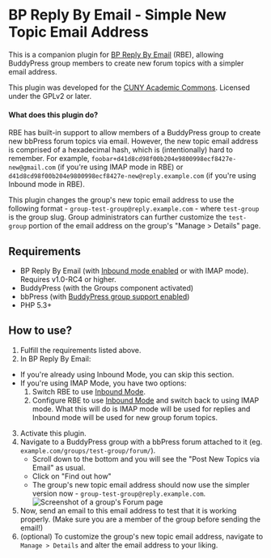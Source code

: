 # BP Reply By Email - Simple New Topic Email Address #

This is a companion plugin for [BP Reply By Email](https://github.com/r-a-y/bp-reply-by-email) (RBE), allowing BuddyPress group members to create new forum topics with a simpler email address.

This plugin was developed for the [CUNY Academic Commons](http://commons.gc.cuny.edu).  Licensed under the GPLv2 or later.

#### What does this plugin do?

RBE has built-in support to allow members of a BuddyPress group to create new bbPress forum topics via email.  However, the new topic email address is comprised of a hexadecimal hash, which is (intentionally) hard to remember. For example, `foobar+d41d8cd98f00b204e9800998ecf8427e-new@gmail.com` (if you're using IMAP mode in RBE) or `d41d8cd98f00b204e9800998ecf8427e-new@reply.example.com` (if you're using Inbound mode in RBE).

This plugin changes the group's new topic email address to use the following format - `group-test-group@reply.example.com` - where `test-group` is the group slug.  Group administrators can further customize the `test-group` portion of the email address on the group's "Manage > Details" page.

Requirements
-
* BP Reply By Email (with [Inbound mode enabled](https://github.com/r-a-y/bp-reply-by-email/wiki/Starter-Guide#1-inbound-email-mode) or with IMAP mode).  Requires v1.0-RC4 or higher.
* BuddyPress (with the Groups component activated)
* bbPress (with [BuddyPress group support enabled](https://codex.buddypress.org/getting-started/installing-group-and-sitewide-forums/#b-set-up-group-and-sitewide-forums))
* PHP 5.3+

How to use?
-
1. Fulfill the requirements listed above.
2. In BP Reply By Email:
 - If you're already using Inbound Mode, you can skip this section.
 - If you're using IMAP Mode, you have two options:
    1. Switch RBE to use [Inbound Mode](https://github.com/r-a-y/bp-reply-by-email/wiki/Starter-Guide#1-inbound-email-mode).
    2. Configure RBE to use [Inbound Mode](https://github.com/r-a-y/bp-reply-by-email/wiki/Starter-Guide#1-inbound-email-mode) and switch back to using IMAP mode.  What this will do is IMAP mode will be used for replies and Inbound mode will be used for new group forum topics.
3. Activate this plugin.
4. Navigate to a BuddyPress group with a bbPress forum attached to it (eg. `example.com/groups/test-group/forum/`).
    - Scroll down to the bottom and you will see the "Post New Topics via Email" as usual.
    - Click on "Find out how"
    - The group's new topic email address should now use the simpler version now - `group-test-group@reply.example.com`.<br />
  ![Screenshot of a group's Forum page](https://cloud.githubusercontent.com/assets/505921/18261097/d00e0748-73a8-11e6-91db-e3ddb02c8bfa.png)
5. Now, send an email to this email address to test that it is working properly.  (Make sure you are a member of the group before sending the email!)
6. (optional) To customize the group's new topic email address, navigate to `Manage > Details` and alter the email address to your liking.
